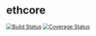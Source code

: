 # ethcore

[![Build Status][travis-image]][travis-url] [![Coverage Status][coveralls-image]][coveralls-url]

[travis-image]: https://travis-ci.com/ethcore/parity.svg?token=DMFvZu71iaTbUYx9UypX&branch=master
[travis-url]: https://travis-ci.com/ethcore/parity
[coveralls-image]: https://coveralls.io/repos/github/ethcore/parity/badge.svg?branch=master&t=Fk0OuQ
[coveralls-url]: https://coveralls.io/r/ethcore/parity?branch=master
